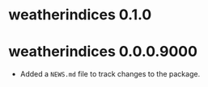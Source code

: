 # weatherindices 0.1.0

# weatherindices 0.0.0.9000

* Added a `NEWS.md` file to track changes to the package.
